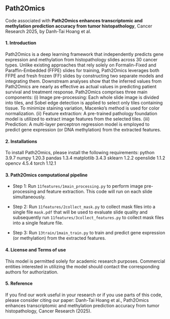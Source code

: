 ## Path2Omics

Code associated with **Path2Omics enhances transcriptomic and methylation prediction accuracy from tumor histopathology**, Cancer Research 2025, by Danh-Tai Hoang et al. 


#### 1. Introduction

Path2Omics is a deep learning framework that independently predicts gene expression and methylation from histopathology slides across 30 cancer types. Unlike existing approaches that rely solely on Formalin-Fixed and Paraffin-Embedded (FFPE) slides for training, Path2Omics leverages both FFPE and fresh frozen (FF) slides by constructing two separate models and integrating them. Downstream analyses show that the inferred values from Path2Omics are nearly as effective as actual values in predicting patient survival and treatment response.
Path2Omics comprises three main components:
(i) Image pre-processing: Each whole slide image is divided into tiles, and Sobel edge detection is applied to select only tiles containing tissue. To minimize staining variation, Macenko’s method is used for color normalization.
(ii) Feature extraction: A pre-trained pathology foundation model is utilized to extract image features from the selected tiles.
(iii) Prediction: A multi-layer perceptron regression model is employed to predict gene expression (or DNA methylation) from the extracted features.

#### 2. Installations

To install Path2Omics, please install the following requirements:
python 3.9.7
numpy 1.20.3
pandas 1.3.4
matplotlib 3.4.3
sklearn 1.2.2
openslide 1.1.2
opencv 4.5.4
torch 1.12.1

#### 3. Path2Omics computational pipeline

* Step 1: Run `11features/1main_processing.py` to perform image pre-processing and feature extraction. This code will run on each slide simultaneously.

* Step 2: Run `11features/2collect_mask.py` to collect mask files into a single file `mask.pdf` that will be used to evaluate slide quality and subsequently run `11features/3collect_features.py` to collect mask files into a single feature file.

* Step 3: Run `13train/1main_train.py` to train and predict gene expression (or methylation) from the extracted features.

#### 4. License and Terms of use

This model is permitted solely for academic research purposes. Commercial entities interested in utilizing the model should contact the corresponding authors for authorization.

#### 5. Reference

If you find our work useful in your research or if you use parts of this code, please consider citing our paper:
Danh-Tai Hoang et al., Path2Omics enhances transcriptomic and methylation prediction accuracy from tumor histopathology, Cancer Research (2025).
